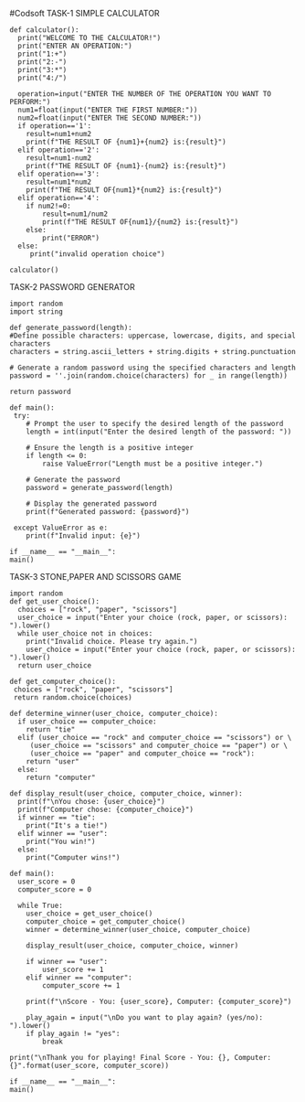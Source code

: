 #Codsoft
TASK-1 SIMPLE CALCULATOR

    def calculator():
      print("WELCOME TO THE CALCULATOR!")
      print("ENTER AN OPERATION:")
      print("1:+")
      print("2:-")
      print("3:*")
      print("4:/")

      operation=input("ENTER THE NUMBER OF THE OPERATION YOU WANT TO PERFORM:")
      num1=float(input("ENTER THE FIRST NUMBER:"))
      num2=float(input("ENTER THE SECOND NUMBER:"))
      if operation=='1':
        result=num1+num2
        print(f"THE RESULT OF {num1}+{num2} is:{result}")
      elif operation=='2':
        result=num1-num2
        print(f"THE RESULT OF {num1}-{num2} is:{result}")
      elif operation=='3':
        result=num1*num2
        print(f"THE RESULT OF{num1}*{num2} is:{result}")
      elif operation=='4':
        if num2!=0:
            result=num1/num2
            print(f"THE RESULT OF{num1}/{num2} is:{result}")
        else:
            print("ERROR")
      else:
         print("invalid operation choice")

    calculator()

TASK-2 PASSWORD GENERATOR

    import random
    import string

    def generate_password(length):
    #Define possible characters: uppercase, lowercase, digits, and special characters
    characters = string.ascii_letters + string.digits + string.punctuation
    
    # Generate a random password using the specified characters and length
    password = ''.join(random.choice(characters) for _ in range(length))
    
    return password

    def main():
     try:
        # Prompt the user to specify the desired length of the password
        length = int(input("Enter the desired length of the password: "))
        
        # Ensure the length is a positive integer
        if length <= 0:
            raise ValueError("Length must be a positive integer.")
        
        # Generate the password
        password = generate_password(length)
        
        # Display the generated password
        print(f"Generated password: {password}")
        
     except ValueError as e:
        print(f"Invalid input: {e}")

    if __name__ == "__main__":
    main()

TASK-3 STONE,PAPER AND SCISSORS GAME

    import random
    def get_user_choice():
      choices = ["rock", "paper", "scissors"]
      user_choice = input("Enter your choice (rock, paper, or scissors): ").lower()
      while user_choice not in choices:
        print("Invalid choice. Please try again.")
        user_choice = input("Enter your choice (rock, paper, or scissors): ").lower()
      return user_choice

    def get_computer_choice():
     choices = ["rock", "paper", "scissors"]
     return random.choice(choices)

    def determine_winner(user_choice, computer_choice):
      if user_choice == computer_choice:
        return "tie"
      elif (user_choice == "rock" and computer_choice == "scissors") or \
         (user_choice == "scissors" and computer_choice == "paper") or \
         (user_choice == "paper" and computer_choice == "rock"):
        return "user"
      else:
        return "computer"

    def display_result(user_choice, computer_choice, winner):
      print(f"\nYou chose: {user_choice}")
      print(f"Computer chose: {computer_choice}")
      if winner == "tie":
        print("It's a tie!")
      elif winner == "user":
        print("You win!")
      else:
        print("Computer wins!")

    def main():
      user_score = 0
      computer_score = 0

      while True:
        user_choice = get_user_choice()
        computer_choice = get_computer_choice()
        winner = determine_winner(user_choice, computer_choice)
        
        display_result(user_choice, computer_choice, winner)
        
        if winner == "user":
            user_score += 1
        elif winner == "computer":
            computer_score += 1
        
        print(f"\nScore - You: {user_score}, Computer: {computer_score}")
        
        play_again = input("\nDo you want to play again? (yes/no): ").lower()
        if play_again != "yes":
            break

    print("\nThank you for playing! Final Score - You: {}, Computer: {}".format(user_score, computer_score))
    
    if __name__ == "__main__":
    main()
